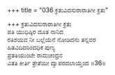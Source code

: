 +++
title = "036 ಕ್ರತುವಿದಸುರಾರಾತಿಗೀ ಕ್ರತು"

+++
ಕ್ರತುವಿದಸುರಾರಾತಿಗೀ ಕ್ರತು   
ಪತಿ ಯುಧಿಷ್ಠಿರ ದೂತ ನಾನಿದ   
ರತಿಶಯವ ನೀ ಬಲ್ಲೆಯೆನೆ ನೋಡಿದನು ತನ್ನವರ  
ಹಿತವಿದಿದರಿಂದಧಿಕ ಪುಣ್ಯ  
ಪ್ರತತಿಯುಂಟೇ ರಾಮಚಂದ್ರನ   
ವಿತತಿ ಕೀರ್ತಿ ತ್ರೇತೆಯೀ ದ್ವಾಪರದಲಾಯ್ತೆಂದ   ॥36॥